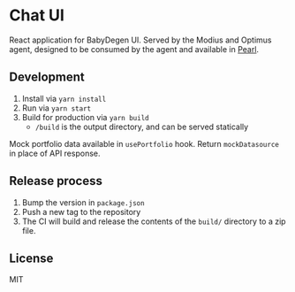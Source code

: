 # Chat UI

React application for BabyDegen UI.
Served by the Modius and Optimus agent, designed to be consumed by the agent and available in [Pearl](https://github.com/olas-operate-app).

## Development

1. Install via `yarn install`
2. Run via `yarn start`
3. Build for production via `yarn build`
    - `/build` is the output directory, and can be served statically

Mock portfolio data available in `usePortfolio` hook. Return `mockDatasource` in place of API response.

## Release process

1. Bump the version in `package.json`
2. Push a new tag to the repository
3. The CI will build and release the contents of the `build/` directory to a zip file.

## License
MIT

